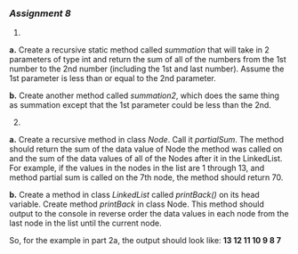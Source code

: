 ### _Assignment 8_  

1.  
  **a.** Create a recursive static method called _summation_ that will take in 2 parameters of type int and return the sum of all of the numbers from the 1st number to the 2nd number (including the 1st and last number). Assume the 1st parameter is less than or equal to the 2nd parameter.

  **b.** Create another method called _summation2_, which does the same thing as summation except that the 1st parameter could be less than the 2nd.


2.  
  **a.** Create a recursive method in class _Node_. Call it _partialSum_. The method should return the sum of the data value of Node the method was called on and the sum of the data values of all of the Nodes after it in the LinkedList. For example, if the values in the nodes in the list are 1 through 13, and method partial sum is called on the 7th node, the method should return 70.

  **b.** Create a method in class _LinkedList_ called _printBack()_ on its head variable. Create method _printBack_ in class Node. This method should output to the console in reverse order the data values in each node from the last node in the list until the current node. 
 
 
So, for the example in part 2a, the output should look like: **13 12 11 10 9 8 7**


